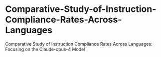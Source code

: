 # Comparative-Study-of-Instruction-Compliance-Rates-Across-Languages
Comparative Study of Instruction Compliance Rates Across Languages: Focusing on the Claude-opus-4 Model
